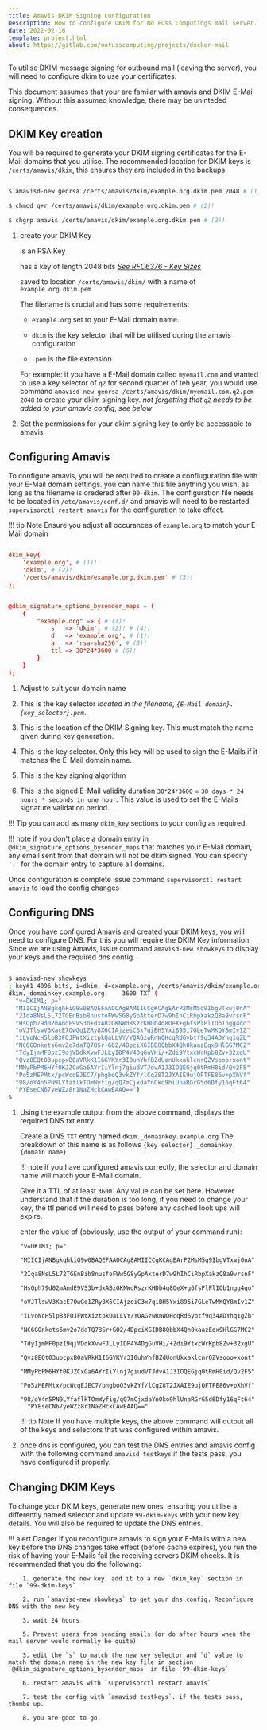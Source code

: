 ```yaml
---
title: Amavis DKIM Signing configuration
Description: How to configure DKIM for No Fuss Computings mail server.
date: 2022-02-16
template: project.html
about: https://gitlab.com/nofusscomputing/projects/docker-mail
---
```


To utilise DKIM message signing for outbound mail (leaving the server), you will need to configure dkim to use your certificates.

This document assumes that your are familar with amavis and DKIM E-Mail signing. Without this assumed knowledge, there may be uninteded consequences.


## DKIM Key creation

You will be required to generate your DKIM signing certificates for the E-Mail domains that you utilise. The recommended location for DKIM keys is `/certs/amavis/dkim`, this ensures they are included in the backups.

``` bash title="bash"

$ amavisd-new genrsa /certs/amavis/dkim/example.org.dkim.pem 2048 # (1)!

$ chmod g+r /certs/amavis/dkim/example.org.dkim.pem # (2)!

$ chgrp amavis /certs/amavis/dkim/example.org.dkim.pem # (2)!

```

1. create your DKIM Key

    is an RSA Key

    has a key of length 2048 bits _[See RFC6376 - Key Sizes](https://datatracker.ietf.org/doc/html/rfc6376#section-3.3.3)_

    saved to location `/certs/amavis/dkim/` with a name of `example.org.dkim.pem`

    The filename is crucial and has some requirements:

    - `example.org` set to your E-Mail domain name.

    - `dkim` is the key selector that will be utilised during the amavis configuration

    - `.pem` is the file extension

    For example: if you have a E-Mail domain called `myemail.com` and wanted to use a key selector of `q2` for second quarter of teh year, you would use command `amavisd-new genrsa /certs/amavis/dkim/myemail.com.q2.pem 2048` to create your dkim signing key. _not forgetting that `q2` needs to be added to your amavis config, see below_

2. Set the permissions for your dkim signing key to only be accessable to amavis


## Configuring Amavis

To configure amavis, you will be required to create a confiuguration file with your E-Mail domain settings. you can name this file anything you wish, as long as the filename is oredered after `90-dkim`. The configuration file needs to be located in `/etc/amavis/conf.d/` and amavis will need to be restarted `supervisorctl restart amavis` for the configuration to take effect.

!!! tip Note
    Ensure you adjust all occurances of `example.org` to match your E-Mail domain


``` conf title="/etc/amavis/conf.d/99-dkim-keys"

dkim_key(
    'example.org', # (1)!
    'dkim', # (2)!
    '/certs/amavis/dkim/example.org.dkim.pem' # (3)!
);


@dkim_signature_options_bysender_maps = (
    {
        "example.org" => { # (1)!
            s   => 'dkim', # (2)! # (4)!
            d   => 'example.org', # (1)!
            a   => 'rsa-sha256', # (5)!
            ttl => 30*24*3600 # (6)!
        }
    }
);

```

1. Adjust to suit your domain name

2. This is the key selector _located in the filename, `{E-Mail domain}.{key_selector}.pem`_.

3. This is the location of the DKIM Signing key. This must match the name given during key generation.

4. This is the key selector. Only this key will be used to sign the E-Mails if it matches the E-Mail domain name.

5. This is the key signing algorithm

6. This is the signed E-Mail validity duration `30*24*3600` = `30 days * 24 hours * seconds in one hour`. This value is used to set the E-Mails signature validation period.

!!! Tip
    you can add as many `dkim_key` sections to your config as required.

!!! note
    if you don't place a domain entry in `@dkim_signature_options_bysender_maps` that matches your E-Mail domain, any email sent from that domain will not be dkim signed. You can specify `'.'` for the domain entry to capture all domains.

Once configuration is complete issue command `supervisorctl restart amavis` to load the config changes


## Configuring DNS

Once you have configured Amavis and created your DKIM keys, you will need to configure DNS. For this you will require the DKIM Key information. Since we are using Amavis, issue command `amavisd-new showkeys` to display your keys and the required dns config.

``` bash title="DNS Configuration"

$ amavisd-new showkeys
; key#1 4096 bits, i=dkim, d=example.org, /certs/amavis/dkim/example.org.dkim.pem
dkim._domainkey.example.org.    3600 TXT (
  "v=DKIM1; p="
  "MIICIjANBgkqhkiG9w0BAQEFAAOCAg8AMIICCgKCAgEArP2MsM5q9IbgVTxwj0nA"
  "2Iqa8NsL5L72TGEnBib8nusfoFWw5G8yGpAkterD7w9hIhCiRbpXakzQ8a9vrsnF"
  "HsQph79d02mAndE9VS3b+dxABzGKNWdRszrKHDb4q8OeX+g6fsPlPlIOb1ngg4qo"
  "oVJTlswV3KacE7OwGq1ZRy8X6CIAjzeiC3x7qiBH5Yxi895i7GLeTwMKQY8mIv1Z"
  "iLVoNcH5lpB3FOJFWtXiztpkQaLLVY/YQAGzwRnWQHcqRd6ybtf9q34ADYhq1gZb"
  "NC6GOnkets6mv2o7daTQ78Sr+GO2/4DpciXGIDB8QbbX4Qh0kaazEqx9HlGG7MC2"
  "TdyIjmMF0pzI9qjVDdkXvwFJLLyIDP4Y4DgGuVHi/+Zdi9YtxcWrKpb8Zv+32xgU"
  "Qvz8EQt03upcpxB0aVRkK1I6GYKYr3I0uhYhfBZdUonUkxaklcnrQZVsooo+xont"
  "MMyPbPM6HYf0KJZCxGa6AYrIiYlnj7giudVTJdvA1J3IOQEGjq0tRmH0id/Qv2F5"
  "Po5zMEPMtx/pcWcqEJEC7/phgboQ3vkZYf/lCqZ8T2JXAIE9ujQFTFE86v+pXhVf"
  "98/oY4n5PN9LYfaflkTOmWyfig/qQ7mCjxdaYnOko9hlUnaRGrG5d6Dfy16qFt64"
  "PYEseCN67yeWZz8r1NaZHckCAwEAAQ==")
$ 

```

1. Using the example output from the above command, displays the required DNS txt entry.

    Create a DNS `TXT` entry named `dkim._domainkey.example.org` The breakdown of this name is as follows `{key selector}._domainkey.{domain name}`

    !!! note
        if you have configured amavis correctly, the selector and domain name will match your E-Mail domain.

    Give it a TTL of at least `3600`. Any value can be set here. However understand that if the duration is too long, if you need to change your key, the ttl period will need to pass before any cached look ups will expire.

    enter the value of (obviously, use the output of your command run):

    ``` text
    "v=DKIM1; p="
      "MIICIjANBgkqhkiG9w0BAQEFAAOCAg8AMIICCgKCAgEArP2MsM5q9IbgVTxwj0nA"
      "2Iqa8NsL5L72TGEnBib8nusfoFWw5G8yGpAkterD7w9hIhCiRbpXakzQ8a9vrsnF"
      "HsQph79d02mAndE9VS3b+dxABzGKNWdRszrKHDb4q8OeX+g6fsPlPlIOb1ngg4qo"
      "oVJTlswV3KacE7OwGq1ZRy8X6CIAjzeiC3x7qiBH5Yxi895i7GLeTwMKQY8mIv1Z"
      "iLVoNcH5lpB3FOJFWtXiztpkQaLLVY/YQAGzwRnWQHcqRd6ybtf9q34ADYhq1gZb"
      "NC6GOnkets6mv2o7daTQ78Sr+GO2/4DpciXGIDB8QbbX4Qh0kaazEqx9HlGG7MC2"
      "TdyIjmMF0pzI9qjVDdkXvwFJLLyIDP4Y4DgGuVHi/+Zdi9YtxcWrKpb8Zv+32xgU"
      "Qvz8EQt03upcpxB0aVRkK1I6GYKYr3I0uhYhfBZdUonUkxaklcnrQZVsooo+xont"
      "MMyPbPM6HYf0KJZCxGa6AYrIiYlnj7giudVTJdvA1J3IOQEGjq0tRmH0id/Qv2F5"
      "Po5zMEPMtx/pcWcqEJEC7/phgboQ3vkZYf/lCqZ8T2JXAIE9ujQFTFE86v+pXhVf"
      "98/oY4n5PN9LYfaflkTOmWyfig/qQ7mCjxdaYnOko9hlUnaRGrG5d6Dfy16qFt64"
      "PYEseCN67yeWZz8r1NaZHckCAwEAAQ=="
    ```

    !!! tip Note
        If you have multiple keys, the above command will output all of the keys and selectors that was configured within amavis.

2. once dns is configured, you can test the DNS entries and amavis config with the following command `amavisd testkeys` if the tests pass, you have configured it properly.


## Changing DKIM Keys

To change your DKIM keys, generate new ones, ensuring you utilise a differently named selector and update `99-dkim-keys` with your new key details. You will also be required to update the DNS entries.

!!! alert Danger
    If you reconfigure amavis to sign your E-Mails with a new key before the DNS changes take effect (before cache expires), you run the risk of having your E-Mails fail the receiving servers DKIM checks.
    It is recommended that you do the following:
    
        1. generate the new key, add it to a new `dkim_key` section in file `99-dkim-keys`

        2. run `amavisd-new showkeys` to get your dns config. Reconfigure DNS with the new key

        3. wait 24 hours

        5. Prevent users from sending emails (or do after hours when the mail server would normally be quite)

        3. edit the `s` to match the new key selector and `d` value to match the domain name in the new key file in section `@dkim_signature_options_bysender_maps` in file `99-dkim-keys`

        6. restart amavis with `supervisorctl restart amavis`

        7. test the config with `amavisd testkeys`. if the tests pass, thumbs up.

        8. you are good to go.
